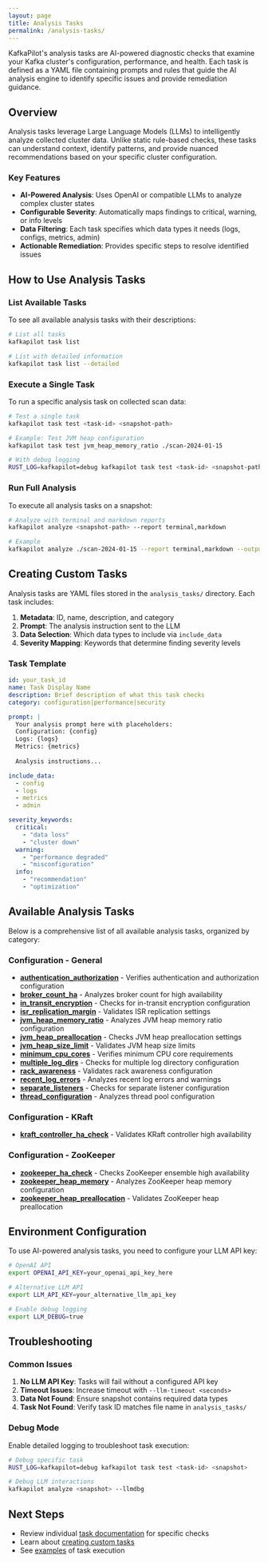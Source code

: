 ```yaml
---
layout: page
title: Analysis Tasks
permalink: /analysis-tasks/
---
```


KafkaPilot's analysis tasks are AI-powered diagnostic checks that examine your Kafka cluster's configuration, performance, and health. Each task is defined as a YAML file containing prompts and rules that guide the AI analysis engine to identify specific issues and provide remediation guidance.

## Overview

Analysis tasks leverage Large Language Models (LLMs) to intelligently analyze collected cluster data. Unlike static rule-based checks, these tasks can understand context, identify patterns, and provide nuanced recommendations based on your specific cluster configuration.

### Key Features

- **AI-Powered Analysis**: Uses OpenAI or compatible LLMs to analyze complex cluster states
- **Configurable Severity**: Automatically maps findings to critical, warning, or info levels
- **Data Filtering**: Each task specifies which data types it needs (logs, configs, metrics, admin)
- **Actionable Remediation**: Provides specific steps to resolve identified issues

## How to Use Analysis Tasks

### List Available Tasks

To see all available analysis tasks with their descriptions:

```bash
# List all tasks
kafkapilot task list

# List with detailed information
kafkapilot task list --detailed
```

### Execute a Single Task

To run a specific analysis task on collected scan data:

```bash
# Test a single task
kafkapilot task test <task-id> <snapshot-path>

# Example: Test JVM heap configuration
kafkapilot task test jvm_heap_memory_ratio ./scan-2024-01-15

# With debug logging
RUST_LOG=kafkapilot=debug kafkapilot task test <task-id> <snapshot-path>
```

### Run Full Analysis

To execute all analysis tasks on a snapshot:

```bash
# Analyze with terminal and markdown reports
kafkapilot analyze <snapshot-path> --report terminal,markdown

# Example
kafkapilot analyze ./scan-2024-01-15 --report terminal,markdown --output analysis-report.md
```

## Creating Custom Tasks

Analysis tasks are YAML files stored in the `analysis_tasks/` directory. Each task includes:

1. **Metadata**: ID, name, description, and category
2. **Prompt**: The analysis instruction sent to the LLM
3. **Data Selection**: Which data types to include via `include_data`
4. **Severity Mapping**: Keywords that determine finding severity levels

### Task Template

```yaml
id: your_task_id
name: Task Display Name
description: Brief description of what this task checks
category: configuration|performance|security

prompt: |
  Your analysis prompt here with placeholders:
  Configuration: {config}
  Logs: {logs}
  Metrics: {metrics}
  
  Analysis instructions...

include_data:
  - config
  - logs
  - metrics
  - admin

severity_keywords:
  critical:
    - "data loss"
    - "cluster down"
  warning:
    - "performance degraded"
    - "misconfiguration"
  info:
    - "recommendation"
    - "optimization"
```

## Available Analysis Tasks

Below is a comprehensive list of all available analysis tasks, organized by category:

### Configuration - General

- **[authentication_authorization](./authentication_authorization)** - Verifies authentication and authorization configuration
- **[broker_count_ha](./broker_count_ha)** - Analyzes broker count for high availability
- **[in_transit_encryption](./in_transit_encryption)** - Checks for in-transit encryption configuration
- **[isr_replication_margin](./isr_replication_margin)** - Validates ISR replication settings
- **[jvm_heap_memory_ratio](./jvm_heap_memory_ratio)** - Analyzes JVM heap memory ratio configuration
- **[jvm_heap_preallocation](./jvm_heap_preallocation)** - Checks JVM heap preallocation settings
- **[jvm_heap_size_limit](./jvm_heap_size_limit)** - Validates JVM heap size limits
- **[minimum_cpu_cores](./minimum_cpu_cores)** - Verifies minimum CPU core requirements
- **[multiple_log_dirs](./multiple_log_dirs)** - Checks for multiple log directory configuration
- **[rack_awareness](./rack_awareness)** - Validates rack awareness configuration
- **[recent_log_errors](./recent_log_errors)** - Analyzes recent log errors and warnings
- **[separate_listeners](./separate_listeners)** - Checks for separate listener configuration
- **[thread_configuration](./thread_configuration)** - Analyzes thread pool configuration

### Configuration - KRaft

- **[kraft_controller_ha_check](./kraft_controller_ha_check)** - Validates KRaft controller high availability

### Configuration - ZooKeeper

- **[zookeeper_ha_check](./zookeeper_ha_check)** - Checks ZooKeeper ensemble high availability
- **[zookeeper_heap_memory](./zookeeper_heap_memory)** - Analyzes ZooKeeper heap memory configuration
- **[zookeeper_heap_preallocation](./zookeeper_heap_preallocation)** - Validates ZooKeeper heap preallocation

## Environment Configuration

To use AI-powered analysis tasks, you need to configure your LLM API key:

```bash
# OpenAI API
export OPENAI_API_KEY=your_openai_api_key_here

# Alternative LLM API
export LLM_API_KEY=your_alternative_llm_api_key

# Enable debug logging
export LLM_DEBUG=true
```

## Troubleshooting

### Common Issues

1. **No LLM API Key**: Tasks will fail without a configured API key
2. **Timeout Issues**: Increase timeout with `--llm-timeout <seconds>`
3. **Data Not Found**: Ensure snapshot contains required data types
4. **Task Not Found**: Verify task ID matches file name in `analysis_tasks/`

### Debug Mode

Enable detailed logging to troubleshoot task execution:

```bash
# Debug specific task
RUST_LOG=kafkapilot=debug kafkapilot task test <task-id> <snapshot>

# Debug LLM interactions
kafkapilot analyze <snapshot> --llmdbg
```

## Next Steps

- Review individual [task documentation](./authentication_authorization) for specific checks
- Learn about [creating custom tasks](/how-to#custom-analysis-tasks)
- See [examples](/examples#analysis-tasks) of task execution